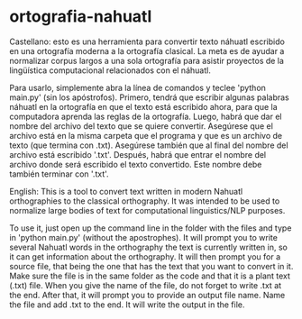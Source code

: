 # ortografia-nahuatl
Castellano: esto es una herramienta para convertir texto náhuatl escribido en una ortografía moderna a la ortografía clasical. La meta es de ayudar a normalizar corpus largos a una sola ortografía para asistir proyectos de la lingüística computacional relacionados con el náhuatl.

Para usarlo, simplemente abra la línea de comandos y teclee 'python main.py' (sin los apóstrofos). Primero, tendrá que escribir algunas palabras náhuatl en la ortografía en que el texto está escribido ahora, para que la computadora aprenda las reglas de la ortografía. Luego, habrá que dar el nombre del archivo del texto que se quiere convertir. Asegúrese que el archivo está en la misma carpeta que el programa y que es un archivo de texto (que termina con .txt). Asegúrese también que al final del nombre del archivo está escribido '.txt'. Después, habrá que entrar el nombre del archivo donde será escribido el texto convertido. Este nombre debe también terminar con '.txt'.





English: This is a tool to convert text written in modern Nahuatl orthographies to the classical orthography. It was intended to be used to normalize large bodies of text for computational linguistics/NLP purposes.

To use it, just open up the command line in the folder with the files and type in 'python main.py' (without the apostrophes). It will prompt you to write several Nahuatl words in the orthography the text is currently written in, so it can get information about the orthography. It will then prompt you for a source file, that being the one that has the text that you want to convert in it. Make sure the file is in the same folder as the code and that it is a plant text (.txt) file. When you give the name of the file, do not forget to write .txt at the end. After that, it will prompt you to provide an output file name. Name the file and add .txt to the end. It will write the output in the file.
